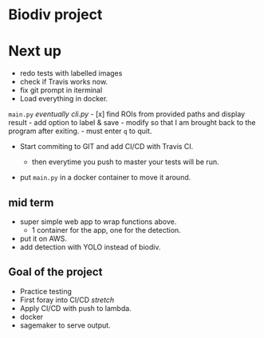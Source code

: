 # Biodiv project

# Next up
- redo tests with labelled images
- check if Travis works now.
- fix git prompt in iterminal
- Load everything in docker.

`main.py` *eventually cli.py*
    - [x] find ROIs from provided paths and display result
    - add option to label & save
    - modify so that I am brought back to the program after exiting.
        - must enter `q` to quit.

- Start commiting to GIT and add CI/CD with Travis CI.
    - then everytime you push to master your tests will be run.

- put `main.py` in a docker container to move it around.

## mid term
- super simple web app to wrap functions above.
    - 1 container for the app, one for the detection.
- put it on AWS.
- add detection with YOLO instead of biodiv.

## Goal of the project
- Practice testing
- First foray into CI/CD
*stretch*
- Apply CI/CD with push to lambda.
- docker
- sagemaker to serve output.